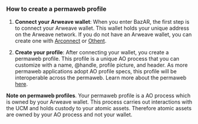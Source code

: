 ### How to create a permaweb profile

1. **Connect your Arweave wallet**: When you enter BazAR, the first step is to connect your Arweave wallet. This wallet holds your unique address on the Arweave network. If you do not have an Arweave wallet, you can create one with [Arconnect](https://www.arconnect.io/) or [Othent](https://othent.io/).

2. **Create your profile**: After connecting your wallet, you create a permaweb profile. This profile is a unique AO process that you can customize with a name, @handle, profile picture, and header. As more permaweb applications adopt AO profile specs, this profile will be interoperable across the permaweb. Learn more about the permaweb [here](#).

**Note on permaweb profiles**. Your permaweb profile is a AO process which is owned by your Arweave wallet. This process carries out interactions with the UCM and holds custody to your atomic assets. Therefore atomic assets are owned by your AO process and not your wallet.
